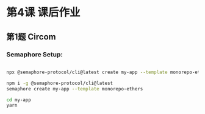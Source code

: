 # 第4课 课后作业

## 第1题 Circom

### Semaphore Setup:

```bash

npx @semaphore-protocol/cli@latest create my-app --template monorepo-ethers

npm i -g @semaphore-protocol/cli@latest
semaphore create my-app --template monorepo-ethers

cd my-app
yarn
```
